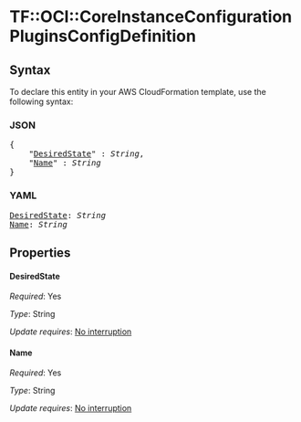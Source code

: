 # TF::OCI::CoreInstanceConfiguration PluginsConfigDefinition

## Syntax

To declare this entity in your AWS CloudFormation template, use the following syntax:

### JSON

<pre>
{
    "<a href="#desiredstate" title="DesiredState">DesiredState</a>" : <i>String</i>,
    "<a href="#name" title="Name">Name</a>" : <i>String</i>
}
</pre>

### YAML

<pre>
<a href="#desiredstate" title="DesiredState">DesiredState</a>: <i>String</i>
<a href="#name" title="Name">Name</a>: <i>String</i>
</pre>

## Properties

#### DesiredState

_Required_: Yes

_Type_: String

_Update requires_: [No interruption](https://docs.aws.amazon.com/AWSCloudFormation/latest/UserGuide/using-cfn-updating-stacks-update-behaviors.html#update-no-interrupt)

#### Name

_Required_: Yes

_Type_: String

_Update requires_: [No interruption](https://docs.aws.amazon.com/AWSCloudFormation/latest/UserGuide/using-cfn-updating-stacks-update-behaviors.html#update-no-interrupt)


